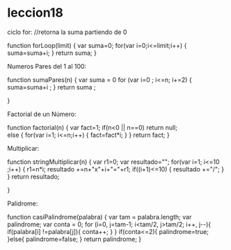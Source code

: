 # leccion18

ciclo for:
//retorna la suma partiendo de 0

function forLoop(limit) {
    var suma=0;
    for(var i=0;i<=limit;i++)
    {
            suma=suma+i;
     }
return suma;
}

Numeros Pares del 1 al 100:

function sumaPares(n) {
    var suma = 0
    for (var i=0 ; i<=n; i+=2)
    {
         suma=suma+i ;
     }
    return suma ;

}

Factorial de un Número:

function factorial(n) {
var fact=1;
    if(n<0 || n==0)
        return null;            
    else {
        for(var i=1; i<=n;i++)
            {
                fact=fact*i;
            }
    }
    return fact;
}

Multiplicar:

function stringMultiplicar(n) {
var r1=0;
var resultado="";
    for(var i=1; i<=10 ;i++)
        {
            r1=n*i;
            resultado +=n+"x"+i+"="+r1;
            if((i+1)<=10)
                {
                   resultado +="/";
                }
        }
    return resultado;

}

Palidrome:

function casiPalindrome(palabra) {
    var tam = palabra.length;
    var palindrome;
    var conta = 0;
     for (i=0, j=tam-1; i<tam/2, j>tam/2; i++, j--){
         if(palabra[i] !=palabra[j]){
             conta++;
         }
      }
         if(conta<=2){
            palindrome=true;
         }else{
             palindrome=false;
         }
     return palindrome;
}




